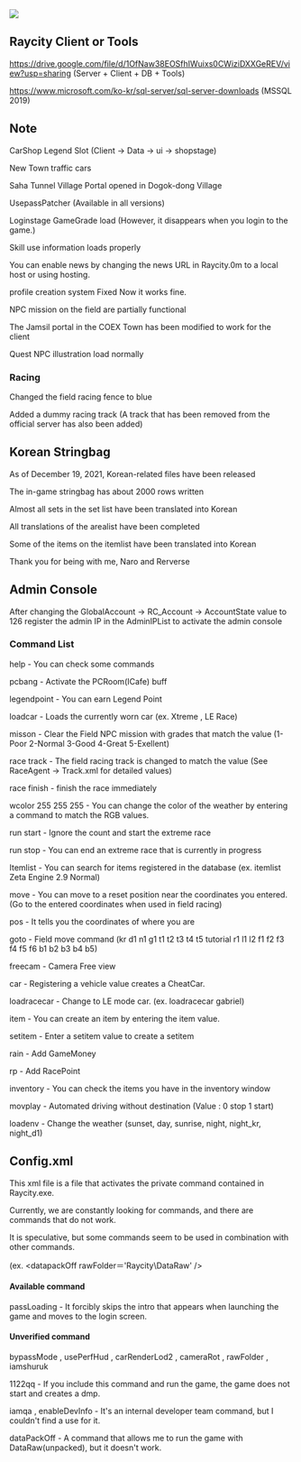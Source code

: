<!-- 임시 이미지 -->
<img src="https://media.discordapp.net/attachments/1007603247491579904/1033733519421222912/rc.png"  width="auto" height="auto">
<!-- 마지막 수정 : 2022 / 10 / 23 -->

## Raycity Client or Tools
https://drive.google.com/file/d/1OfNaw38EOSfhIWuixs0CWiziDXXGeREV/view?usp=sharing (Server + Client + DB + Tools)

https://www.microsoft.com/ko-kr/sql-server/sql-server-downloads (MSSQL 2019)

<!-- ## Server Setup Guide

준비중 -->

## Note
CarShop Legend Slot (Client -> Data -> ui -> shopstage)

New Town traffic cars

Saha Tunnel Village Portal opened in Dogok-dong Village

UsepassPatcher (Available in all versions)

Loginstage GameGrade load (However, it disappears when you login to the game.) 

Skill use information loads properly

You can enable news by changing the news URL in Raycity.0m to a local host or using hosting.

profile creation system Fixed Now it works fine. 

NPC mission on the field are partially functional

The Jamsil portal in the COEX Town has been modified to work for the client

Quest NPC illustration load normally

<!-- 609 이전 서버시절에 고친 리스트
Dest
럭키레인
오픈마켓
아이템 기간 무제한
사용 아이템 ex. 루마의 배터리 , 공구 상자 , 차량키 , 골드 키트 등등..
신비한 주사위


609 버전 업 / 2022 - 10 - 11 / 아직 배포 X
클라이언트 패킷 분석 완료 및 데이터베이스 프로시저와 테이블 수정 완료
차량 가격 본섭기준으로 수정 완료 다만, 자료가 없을 경우 1원으로 처리 (가이드북 Vol.1 기준)
한국 클라이언트 사용 가능 다만 609 한국 클라이언트가 없어서 미완성 627 서버로 실행해야함
버전업 진행 과정에서 고친 기능 리스트

유저 레벨 50
초광속의 영역
시즌 상점
NPC 기능 ex. 엔젤러스 , 모터쇼
빙고
기타 스트링백 (fontsize , NPC 대사)
게임 전체이용가 등급 안내 (%d 시간째 운전 중 입니다. 과도한 게임이용은 정상적인 일상생활에 지장을 줄 수 있습니다.)
도우미 기능 (도움주기 도움받기)
캡슐과 부적
필드 미션
로드파이터
퀘스트
급 별 레이싱 세타리그 추가
레이싱 트랙 텍스쳐 깨짐 현상 (부산 , F1)
전반적인 길드 시스템
코팅 페인트 부스터 페인트 2차 외형 골드 키
필드 시간대 자동 변경
전반적인 다크시티 기능들
레이스 UI 2 , 아이템 모드
LegendPoint ( 1~2 동 3~4 은 5~6 금)
폭주
레벨 부스터
낭만이 있는 네오위즈 인트로와 EA 인트로
미공개 개발자 전용 시스템 -->

### Racing
Changed the field racing fence to blue

Added a dummy racing track (A track that has been removed from the official server has also been added)

## Korean Stringbag

As of December 19, 2021, Korean-related files have been released

The in-game stringbag has about 2000 rows written

Almost all sets in the set list have been translated into Korean

All translations of the arealist have been completed

Some of the items on the itemlist have been translated into Korean

Thank you for being with me, Naro and Rerverse

## Admin Console
<!-- 최초 작성 211118 나로 / 번역본 업로드 220510 -->
After changing the GlobalAccount -> RC_Account -> AccountState value to 126 register the admin IP in the AdminIPList to activate the admin console

### Command List
help - You can check some commands

pcbang - Activate the PCRoom(ICafe) buff

legendpoint - You can earn Legend Point 

loadcar - Loads the currently worn car (ex. Xtreme , LE Race)

misson - Clear the Field NPC mission with grades that match the value (1-Poor 2-Normal 3-Good 4-Great 5-Exellent)

race track - The field racing track is changed to match the value (See RaceAgent -> Track.xml for detailed values)

race finish - finish the race immediately

wcolor 255 255 255 - You can change the color of the weather by entering a command to match the RGB values.

run start - Ignore the count and start the extreme race

run stop - You can end an extreme race that is currently in progress

Itemlist - You can search for items registered in the database (ex. itemlist Zeta Engine 2.9 Normal)

move - You can move to a reset position near the coordinates you entered. (Go to the entered coordinates when used in field racing)

pos - It tells you the coordinates of where you are

goto - Field move command (kr d1 n1 g1 t1 t2 t3 t4 t5 tutorial r1 l1 l2 f1 f2 f3 f4 f5 f6 b1 b2 b3 b4 b5)

freecam - Camera Free view

car - Registering a vehicle value creates a CheatCar.

loadracecar - Change to LE mode car. (ex. loadracecar gabriel)

item - You can create an item by entering the item value.

setitem - Enter a setitem value to create a setitem

rain - Add GameMoney

rp - Add RacePoint

inventory - You can check the items you have in the inventory window

movplay - Automated driving without destination (Value : 0 stop 1 start)

loadenv - Change the weather (sunset, day, sunrise, night, night_kr, night_d1)

## Config.xml
<!-- 카트라이더의 KartRider.xml , 에버플래닛의 GameClient.xml과 동일한 형식 카트라이더 개발진 어디 안간다! ㅋㅋㅋ-->

<!-- 작동이 안되는 명령어들은 0m에서 작동하는지 확인중.. -->
This xml file is a file that activates the private command contained in Raycity.exe.

Currently, we are constantly looking for commands, and there are commands that do not work.

It is speculative, but some commands seem to be used in combination with other commands.

(ex. <datapackOff rawFolder＝'Raycity\DataRaw' />

#### Available command
passLoading - It forcibly skips the intro that appears when launching the game and moves to the login screen.

#### Unverified command
bypassMode , usePerfHud , carRenderLod2 , cameraRot , rawFolder , iamshuruk

1122qq - If you include this command and run the game, the game does not start and creates a dmp.

iamqa , enableDevInfo - It's an internal developer team command, but I couldn't find a use for it.

dataPackOff - A command that allows me to run the game with DataRaw(unpacked), but it doesn't work.


<!-- # 리얼 엑스 관련여담

1. 레이스와 안나가 올린 저격글은 "레인판매"를 제외하고 전부 거짓된 저격이다.
2.레인 판매는 전부 사실이다.
3.죄송합니다. -->
